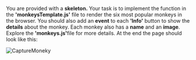 <p>You are provided with a <strong>skeleton.</strong> Your task is to implement the function in the <strong>'monkeysTemplate.js'</strong> file to render the six most popular monkeys in the browser. You should also add an <strong>event</strong> to each <strong>'Info'</strong> button to show the <strong>details</strong> about the monkey. Each monkey also has a <strong>name</strong> and an <strong>image</strong>. Explore the <strong>'monkeys.js'</strong>file for more details. At the end the page should look like this:</p>

![CaptureMoneky](https://user-images.githubusercontent.com/28908397/55730201-5602fb00-5a20-11e9-9d32-51fece99f6a4.JPG)
